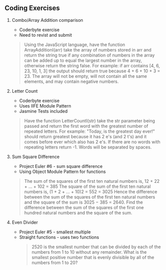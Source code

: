 Coding Exercises
----------------
1. Combo/Array Addition comparison
	* Coderbyte exercise
	* Need to revist and submit

	> Using the JavaScript language, have the function ArrayAdditionI(arr) take 
	> the array of numbers stored in arr and return the string true if any 
	> combination of numbers in the array can be added up to equal the largest 
	> number in the array, otherwise return the string false. For example: if 
	> arr contains [4, 6, 23, 10, 1, 3] the output should return true because 
	> 4 + 6 + 10 + 3 = 23. The array will not be empty, will not contain all the 
	> same elements, and may contain negative numbers.

1. Letter Count
	* Coderbyte exercise
	* Uses IIFE Module Pattern
	* Jasmine Tests included

	> Have the function LetterCountI(str) take the str parameter being passed and 
	> return the first word with the greatest number of repeated letters. 
	> For example: "Today, is the greatest day ever!" should return greatest because 
	> it has 2 e's (and 2 t's) and it comes before ever which also has 2 e's. 
	> If there are no words with repeating letters return -1. Words will be separated by spaces.

1. Sum Square Difference
	* Project Euler #6 - sum square difference
	* Using Object Module Pattern for functions

	> The sum of the squares of the first ten natural numbers is,
	> 12 + 22 + ... + 102 = 385
	> The square of the sum of the first ten natural numbers is,
	> (1 + 2 + ... + 10)2 = 552 = 3025
	> Hence the difference between the sum of the squares of the first ten natural 
	> numbers and the square of the sum is 3025 − 385 = 2640.
	> Find the difference between the sum of the squares of the first one hundred 
	> natural numbers and the square of the sum.
	</pre>

1. Even Divider
	* Project Euler #5 - smallest multiple
	* Straight functions - uses two functions
		>2520 is the smallest number that can be divided by each of the numbers from 1 to 10 without any remainder.
		>What is the smallest positive number that is evenly divisible by all of the numbers from 1 to 20?

